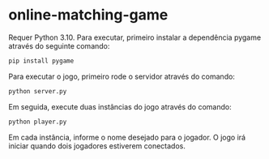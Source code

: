 # online-matching-game

Requer Python 3.10. Para executar, primeiro instalar a dependência pygame através do seguinte comando:

```bash
pip install pygame
```

Para executar o jogo, primeiro rode o servidor através do comando:

```bash
python server.py
```

Em seguida, execute duas instâncias do jogo através do comando:

```bash
python player.py
```

Em cada instância, informe o nome desejado para o jogador. O jogo irá iniciar quando dois jogadores estiverem conectados.